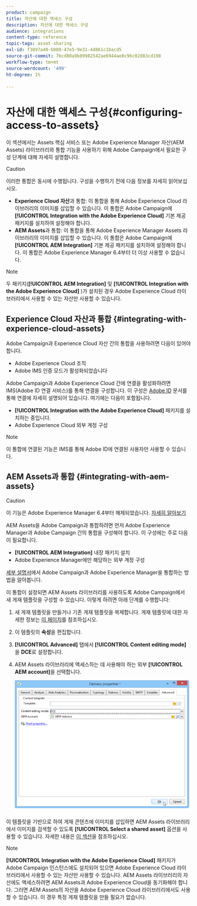 ```yaml
---
product: campaign
title: 자산에 대한 액세스 구성
description: 자산에 대한 액세스 구성
audience: integrations
content-type: reference
topic-tags: asset-sharing
exl-id: f3897a40-b080-47e5-9e31-4d861c1bacd5
source-git-commit: 7bcd80a9b89982542ae6944ae0c96c02d83cd198
workflow-type: tm+mt
source-wordcount: '499'
ht-degree: 1%

---
```


# 자산에 대한 액세스 구성{#configuring-access-to-assets}

이 섹션에서는 Assets 핵심 서비스 또는 Adobe Experience Manager 자산(AEM Assets) 라이브러리와 통합 기능을 사용하기 위해 Adobe Campaign에서 필요한 구성 단계에 대해 자세히 설명합니다.

>[!CAUTION]
>
>이러한 통합은 동시에 수행됩니다. 구성을 수행하기 전에 다음 정보를 자세히 읽어보십시오.

* **Experience Cloud 자산**&#x200B;과 통합: 이 통합을 통해 Adobe Experience Cloud 라이브러리의 이미지를 삽입할 수 있습니다. 이 통합은 Adobe Campaign에 **[!UICONTROL Integration with the Adobe Experience Cloud]** 기본 제공 패키지를 설치하여 설정해야 합니다.
* **AEM Assets**&#x200B;과 통합: 이 통합을 통해 Adobe Experience Manager Assets 라이브러리의 이미지를 삽입할 수 있습니다. 이 통합은 Adobe Campaign에 **[!UICONTROL AEM Integration]** 기본 제공 패키지를 설치하여 설정해야 합니다. 이 통합은 Adobe Experience Manager 6.4부터 더 이상 사용할 수 없습니다.

>[!NOTE]
>
>두 패키지(**[!UICONTROL AEM Integration]** 및 **[!UICONTROL Integration with the Adobe Experience Cloud]** )가 설치된 경우 Adobe Experience Cloud 라이브러리에서 사용할 수 있는 자산만 사용할 수 있습니다.

## Experience Cloud 자산과 통합 {#integrating-with-experience-cloud-assets}

Adobe Campaign과 Experience Cloud 자산 간의 통합을 사용하려면 다음이 있어야 합니다.

* Adobe Experience Cloud 조직
* Adobe IMS 인증 모드가 활성화되었습니다

Adobe Campaign과 Adobe Experience Cloud 간에 연결을 활성화하려면 IMS(Adobe ID 연결 서비스)를 통해 연결을 구성합니다. 이 구성은 [Adobe ID](../../integrations/using/about-adobe-id.md) 문서를 통해 연결에 자세히 설명되어 있습니다. 여기에는 다음이 포함됩니다.

* **[!UICONTROL Integration with the Adobe Experience Cloud]** 패키지를 설치하는 중입니다.
* Adobe Experience Cloud 외부 계정 구성

>[!NOTE]
>
>이 통합에 연결된 기능은 IMS를 통해 Adobe ID에 연결된 사용자만 사용할 수 있습니다.

## AEM Assets과 통합 {#integrating-with-aem-assets}


>[!CAUTION]
>
>이 기능은 Adobe Experience Manager 6.4부터 해제되었습니다. [자세히 알아보기](https://experienceleague.adobe.com/docs/experience-manager-64/release-notes/deprecated-removed-features.html?lang=en#removed-features)

AEM Assets을 Adobe Campaign과 통합하려면 먼저 Adobe Experience Manager과 Adobe Campaign 간의 통합을 구성해야 합니다. 이 구성에는 주로 다음이 필요합니다.

* **[!UICONTROL AEM Integration]** 내장 패키지 설치
* Adobe Experience Manager에만 해당하는 외부 계정 구성

[세부 설명서](../../integrations/using/about-adobe-experience-manager.md)에서 Adobe Campaign과 Adobe Experience Manager을 통합하는 방법을 알아봅니다.

이 통합이 설정되면 AEM Assets 라이브러리를 사용하도록 Adobe Campaign에서 새 게재 템플릿을 구성할 수 있습니다. 이렇게 하려면 아래 단계를 수행합니다:

1. 새 게재 템플릿을 만들거나 기존 게재 템플릿을 복제합니다. 게재 템플릿에 대한 자세한 정보는 [이 페이지](../../delivery/using/about-templates.md)를 참조하십시오.
1. 이 템플릿의 **속성**&#x200B;을 편집합니다.
1. **[!UICONTROL Advanced]** 탭에서 **[!UICONTROL Content editing mode]**&#x200B;을 **DCE**&#x200B;로 설정합니다.
1. AEM Assets 라이브러리에 액세스하는 데 사용해야 하는 외부 **[!UICONTROL AEM account]**&#x200B;을 선택합니다.

   ![](assets/dam_aem_assets1.png)

이 템플릿을 기반으로 하여 게재 콘텐츠에 이미지를 삽입하면 AEM Assets 라이브러리에서 이미지를 검색할 수 있도록 **[!UICONTROL Select a shared asset]** 옵션을 사용할 수 있습니다. 자세한 내용은 [이 섹션](../../integrations/using/inserting-a-shared-asset.md)을 참조하십시오.

>[!NOTE]
>
>**[!UICONTROL Integration with the Adobe Experience Cloud]** 패키지가 Adobe Campaign 인스턴스에도 설치되어 있으면 Adobe Experience Cloud 라이브러리에서 사용할 수 있는 자산만 사용할 수 있습니다. AEM Assets 라이브러리의 자산에도 액세스하려면 AEM Assets과 Adobe Experience Cloud을 동기화해야 합니다. 그러면 AEM Assets의 자산을 Adobe Experience Cloud 라이브러리에서도 사용할 수 있습니다. 이 경우 특정 게재 템플릿을 만들 필요가 없습니다.
